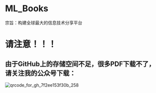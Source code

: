 # ML_Books
宗旨：构建全球最大的信息技术分享平台

# 请注意！！！
## 由于GitHub上的存储空间不足，很多PDF下载不了，请关注我的公众号下载：
![qrcode_for_gh_7f2ee153f30b_258](https://user-images.githubusercontent.com/15810690/127775444-ed0c4eed-6450-4413-b9f9-ebb436b7847b.jpg)



